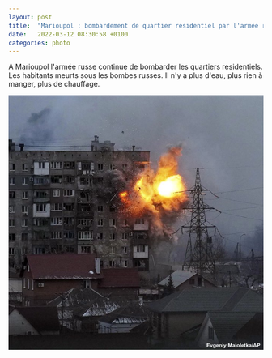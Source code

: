 ```yaml
---
layout: post
title:  "Marioupol : bombardement de quartier residentiel par l'armée russe"
date:   2022-03-12 08:30:58 +0100
categories: photo
---
```


A Marioupol  l'armée russe continue de bombarder les quartiers residentiels. Les habitants meurts sous les bombes russes.
Il n'y a plus d'eau, plus rien à manger, plus de chauffage.

<img src="./assets/images/FNmPDvLXsAMvGfz.jpeg">

